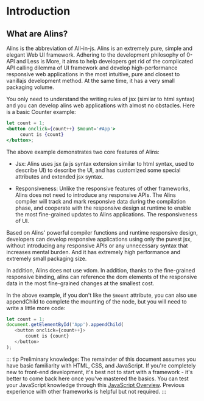 <!--
  * @Author: chenzhongsheng
  * @Date: 2023-09-08 13:17:31
  * @Description: Coding something
-->
# Introduction

## What are Alins?

Alins is the abbreviation of All-in-js. Alins is an extremely pure, simple and elegant Web UI framework. Adhering to the development philosophy of 0-API and Less is More, it aims to help developers get rid of the complicated API calling dilemma of UI framework and develop high-performance responsive web applications in the most intuitive, pure and closest to vanillajs development method. At the same time, it has a very small packaging volume.

You only need to understand the writing rules of jsx (similar to html syntax) and you can develop alins web applications with almost no obstacles. Here is a basic Counter example:

<CodeBox />

```jsx
let count = 1;
<button onclick={count++} $mount='#App'>
     count is {count}
</button>;
```

The above example demonstrates two core features of Alins:

- Jsx: Alins uses jsx (a js syntax extension similar to html syntax, used to describe UI) to describe the UI, and has customized some special attributes and extended jsx syntax.

- Responsiveness: Unlike the responsive features of other frameworks, Alins does not need to introduce any responsive APIs. The Alins compiler will track and mark responsive data during the compilation phase, and cooperate with the responsive design at runtime to enable the most fine-grained updates to Alins applications. The responsiveness of UI.

Based on Alins' powerful compiler functions and runtime responsive design, developers can develop responsive applications using only the purest jsx, without introducing any responsive APIs or any unnecessary syntax that increases mental burden. And it has extremely high performance and extremely small packaging size.

In addition, Alins does not use vdom. In addition, thanks to the fine-grained responsive binding, alins can reference the dom elements of the responsive data in the most fine-grained changes at the smallest cost.

In the above example, if you don't like the `$mount` attribute, you can also use appendChild to complete the mounting of the node, but you will need to write a little more code:

<CodeBox />

```js
let count = 1;
document.getElementById('App').appendChild(
   <button onclick={count++}>
       count is {count}
   </button>
);
```

::: tip
Preliminary knowledge:
The remainder of this document assumes you have basic familiarity with HTML, CSS, and JavaScript. If you're completely new to front-end development, it's best not to start with a framework - it's better to come back here once you've mastered the basics. You can test your JavaScript knowledge through this [JavaScript Overview](https://developer.mozilla.org/zh-CN/docs/Web/JavaScript/Language_overview). Previous experience with other frameworks is helpful but not required.
:::